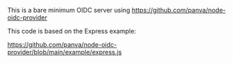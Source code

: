This is a bare minimum OIDC server using https://github.com/panva/node-oidc-provider

This code is based on the Express example:

https://github.com/panva/node-oidc-provider/blob/main/example/express.js